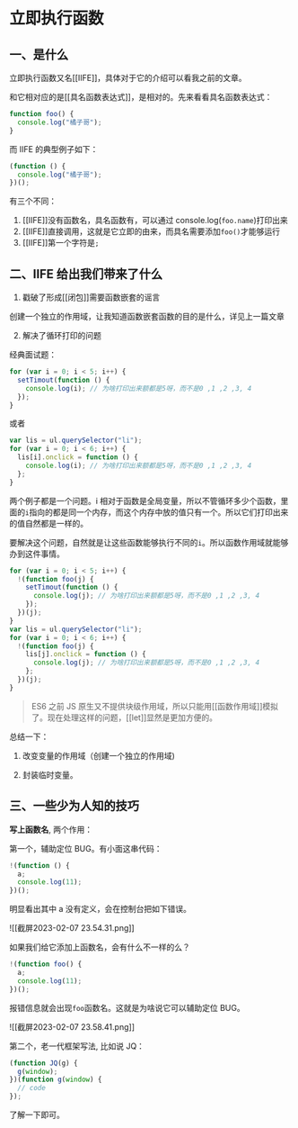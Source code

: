 # 立即执行函数

## 一、是什么

立即执行函数又名[[IIFE]]，具体对于它的介绍可以看我之前的文章。

和它相对应的是[[具名函数表达式]]，是相对的。先来看看具名函数表达式：

```js
function foo() {
  console.log("橘子哥");
}
```

而 IIFE 的典型例子如下：

```js
(function () {
  console.log("橘子哥");
})();
```

有三个不同：

1. [[IIFE]]没有函数名，具名函数有，可以通过 console.log(`foo.name`)打印出来
2. [[IIFE]]直接调用，这就是它立即的由来，而具名需要添加`foo()`才能够运行
3. [[IIFE]]第一个字符是`;`

## 二、IIFE 给出我们带来了什么

1. 戳破了形成[[闭包]]需要函数嵌套的谣言

创建一个独立的作用域，让我知道函数嵌套函数的目的是什么，详见上一篇文章

2. 解决了循环打印的问题

经典面试题：

```js
for (var i = 0; i < 5; i++) {
  setTimout(function () {
    console.log(i); // 为啥打印出来额都是5呀，而不是0 ,1 ,2 ,3, 4
  });
}
```

或者

```js
var lis = ul.querySelector("li");
for (var i = 0; i < 6; i++) {
  lis[i].onclick = function () {
    console.log(i); // 为啥打印出来额都是5呀，而不是0 ,1 ,2 ,3, 4
  };
}
```

两个例子都是一个问题。i 相对于函数是全局变量，所以不管循环多少个函数，里面的`i`指向的都是同一个内存，而这个内存中放的值只有一个。所以它们打印出来的值自然都是一样的。

要解决这个问题，自然就是让这些函数能够执行不同的`i`。所以函数作用域就能够办到这件事情。

```js
for (var i = 0; i < 5; i++) {
  !(function foo(j) {
    setTimout(function () {
      console.log(j); // 为啥打印出来额都是5呀，而不是0 ,1 ,2 ,3, 4
    });
  })(j);
}
var lis = ul.querySelector("li");
for (var i = 0; i < 6; i++) {
  !(function foo(j) {
    lis[j].onclick = function () {
      console.log(j); // 为啥打印出来额都是5呀，而不是0 ,1 ,2 ,3, 4
    };
  })(j);
}
```

> ES6 之前 JS 原生又不提供块级作用域，所以只能用[[函数作用域]]模拟了。现在处理这样的问题，[[let]]显然是更加方便的。

总结一下：

1. 改变变量的作用域（创建一个独立的作用域)

2. 封装临时变量。

## 三、一些少为人知的技巧

**写上函数名**, 两个作用：

第一个，辅助定位 BUG。有小面这串代码：

```js
!(function () {
  a;
  console.log(11);
})();
```

明显看出其中 a 没有定义，会在控制台把如下错误。

![[截屏2023-02-07 23.54.31.png]]

如果我们给它添加上函数名，会有什么不一样的么？

```js
!(function foo() {
  a;
  console.log(11);
})();
```

报错信息就会出现`foo`函数名。这就是为啥说它可以辅助定位 BUG。

![[截屏2023-02-07 23.58.41.png]]

第二个，老一代框架写法, 比如说 JQ：

```js
(function JQ(g) {
  g(window);
})(function g(window) {
  // code
});
```

了解一下即可。

